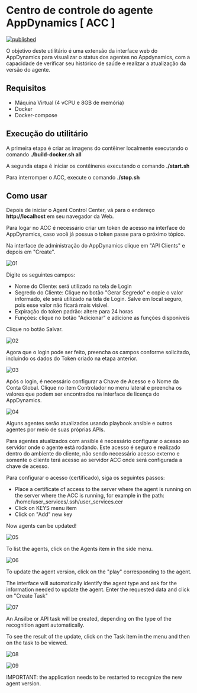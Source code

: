 # Centro de controle do agente AppDynamics [ ACC ]

[![published](https://static.production.devnetcloud.com/codeexchange/assets/images/devnet-published.svg)](https://developer.cisco.com/codeexchange/github/repo/Appdynamics/agent-control-center)

O objetivo deste utilitário é uma extensão da interface web do AppDynamics para visualizar o status dos agentes no Appdynamics, com a capacidade de verificar seu histórico de saúde e realizar a atualização da versão do agente.

## Requisitos

- Máquina Virtual (4 vCPU e 8GB de memória)
- Docker
- Docker-compose

## Execução do utilitário

A primeira etapa é criar as imagens do contêiner localmente executando o comando **./build-docker.sh all**

A segunda etapa é iniciar os contêineres executando o comando **./start.sh**

Para interromper o ACC, execute o comando **./stop.sh**

## Como usar

Depois de iniciar o Agent Control Center, vá para o endereço **http://localhost** em seu navegador da Web.

Para logar no ACC é necessário criar um token de acesso na interface do AppDynamics, caso você já possua o token passe para o próximo tópico.

Na interface de administração do AppDynamics clique em "API Clients" e depois em "Create".

![01](https://github.com/Appdynamics/agent-control-center/blob/main/docimages/Create-API-Token-01.png?raw=true)

Digite os seguintes campos:

- Nome do Cliente: será utilizado na tela de Login
- Segredo do Cliente: Clique no botão "Gerar Segredo" e copie o valor informado, ele será utilizado na tela de Login. Salve em local seguro, pois esse valor não ficará mais visível.
- Expiração do token padrão: altere para 24 horas
- Funções: clique no botão "Adicionar" e adicione as funções disponíveis

Clique no botão Salvar.

![02](https://github.com/Appdynamics/agent-control-center/blob/main/docimages/Create-API-Token-02.png?raw=true)

Agora que o login pode ser feito, preencha os campos conforme solicitado, incluindo os dados do Token criado na etapa anterior.

![03](https://github.com/Appdynamics/agent-control-center/blob/main/docimages/Login-01.png?raw=true)

Após o login, é necessário configurar a Chave de Acesso e o Nome da Conta Global. Clique no item Controlador no menu lateral e preencha os valores que podem ser encontrados na interface de licença do AppDynamics.

![04](https://github.com/Appdynamics/agent-control-center/blob/main/docimages/Controller-01.png?raw=true)

Alguns agentes serão atualizados usando playbook ansible e outros agentes por meio de suas próprias APIs.

Para agentes atualizados com ansible é necessário configurar o acesso ao servidor onde o agente está rodando. Este acesso é seguro e realizado dentro do ambiente do cliente, não sendo necessário acesso externo e somente o cliente terá acesso ao servidor ACC onde será configurada a chave de acesso.

Para configurar o acesso (certificado), siga os seguintes passos:

- Place a certificate of access to the server where the agent is running on the server where the ACC is running, for example in the path: /home/user_services/.ssh/user_services.cer
- Click on KEYS menu item
- Click on "Add" new key

Now agents can be updated!

![05](https://github.com/Appdynamics/agent-control-center/blob/main/docimages/Keys-01.png?raw=true)

To list the agents, click on the Agents item in the side menu.

![06](https://github.com/Appdynamics/agent-control-center/blob/main/docimages/AgentsfromAppD-01.png?raw=true)

To update the agent version, click on the "play" corresponding to the agent.

The interface will automatically identify the agent type and ask for the information needed to update the agent. Enter the requested data and click on "Create Task"

![07](https://github.com/Appdynamics/agent-control-center/blob/main/docimages/UpdateAgent-02.png?raw=true)

An Ansilbe or API task will be created, depending on the type of the recognition agent automatically.

To see the result of the update, click on the Task item in the menu and then on the task to be viewed.

![08](https://github.com/Appdynamics/agent-control-center/blob/main/docimages/Task-01.png?raw=true)

![09](https://github.com/Appdynamics/agent-control-center/blob/main/docimages/Task-02.png?raw=true)

IMPORTANT: the application needs to be restarted to recognize the new agent version.
